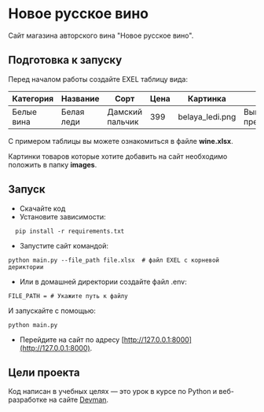 # Новое русское вино

Сайт магазина авторского вина "Новое русское вино".

## Подготовка к запуску

Перед началом работы создайте EXEL таблицу вида: 

| Категория  | Название | Сорт       | Цена            | Картинка | Акция           |
| ------------- | ------------- |------------|-----------------| ------------- |-----------------|
| Белые вина  | Белая леди  | Дамский пальчик | 399 | 	belaya_ledi.png | 	Выгодное предложение |

С примером таблицы вы можете ознакомиться в файле **wine.xlsx**.

Картинки товаров которые хотите добавить на сайт необходимо положить в папку **images**.


## Запуск

- Скачайте код
- Установите зависимости:
```
  pip install -r requirements.txt
```

- Запустите сайт командой: 
```
python main.py --file_path file.xlsx  # файл EXEL с корневой дериктории
```
- Или в домашней директории создайте файл .env:
```
FILE_PATH = # Укажите путь к файлу
```
И запускайте с помощью: 

```
python main.py
```

- Перейдите на сайт по адресу [http://127.0.0.1:8000](http://127.0.0.1:8000).

## Цели проекта

Код написан в учебных целях — это урок в курсе по Python и веб-разработке на сайте [Devman](https://dvmn.org).

